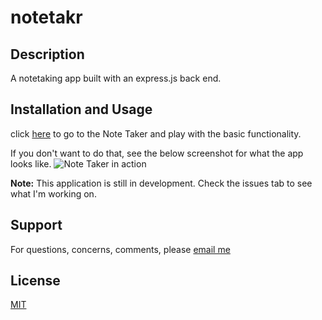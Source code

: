 # notetakr

## Description
A notetaking app built with an express.js back end.

## Installation and Usage
click [here](https://arcane-wave-64105.herokuapp.com/) to go to the Note Taker and play with the basic functionality.

If you don't want to do that, see the below screenshot for what the app looks like.
<img src='Screenshot.png' alt='Note Taker in action'/>

**Note:** 
This application is still in development. Check the issues tab to see what I'm working on.

## Support
For questions, concerns, comments, please [email me](mailto:rawagschal@gmail.com)

## License
[MIT](https://opensource.org/licenses/MIT)
